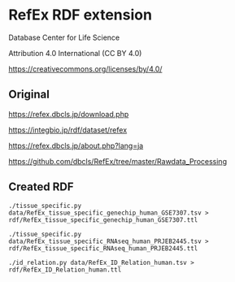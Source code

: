 # RefEx RDF extension

Database Center for Life Science

Attribution 4.0 International (CC BY 4.0)

https://creativecommons.org/licenses/by/4.0/

## Original

https://refex.dbcls.jp/download.php

https://integbio.jp/rdf/dataset/refex

https://refex.dbcls.jp/about.php?lang=ja

https://github.com/dbcls/RefEx/tree/master/Rawdata_Processing

## Created RDF

```
./tissue_specific.py data/RefEx_tissue_specific_genechip_human_GSE7307.tsv > rdf/RefEx_tissue_specific_genechip_human_GSE7307.ttl
```

```
./tissue_specific.py data/RefEx_tissue_specific_RNAseq_human_PRJEB2445.tsv > rdf/RefEx_tissue_specific_RNAseq_human_PRJEB2445.ttl 
```

```
./id_relation.py data/RefEx_ID_Relation_human.tsv > rdf/RefEx_ID_Relation_human.ttl
```
